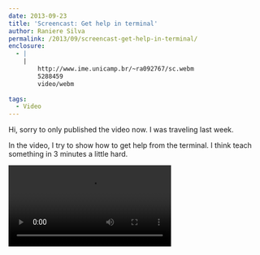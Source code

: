```yaml
---
date: 2013-09-23
title: 'Screencast: Get help in terminal'
author: Raniere Silva
permalink: /2013/09/screencast-get-help-in-terminal/
enclosure:
  - |
    |
        http://www.ime.unicamp.br/~ra092767/sc.webm
        5288459
        video/webm
        
tags:
  - Video
---
```

Hi, sorry to only published the video now. I was traveling last week.

In the video, I try to show how to get help from the terminal. I think teach something in 3 minutes a little hard.

<video width=320 controls><source src="http://www.ime.unicamp.br/~ra092767/sc.webm" type="video/webm">Your browser does not support the video tag, download the video at http://www.ime.unicamp.br/~ra092767/sc.webm.</video>
